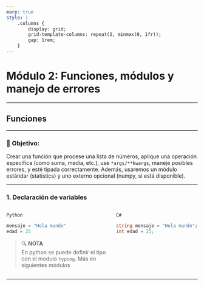 ```yaml
---
marp: true
style: |
    .columns {
        display: grid;
        grid-template-columns: repeat(2, minmax(0, 1fr));
        gap: 1rem;
    }
---
```


# Módulo 2: Funciones, módulos y manejo de errores

---

## Funciones

---

### 🧠 Objetivo:

Crear una función que procese una lista de números, aplique una operación específica (como suma, media, etc.), use `*args/**kwargs`, maneje posibles errores, y esté tipada correctamente. Además, usaremos un módulo estándar (statistics) y uno externo opcional (numpy, si está disponible).


---

### 1. Declaración de variables
<div class="columns">
<div>

`Python`
```python
mensaje = "Hola mundo"
edad = 25
```

> 🔍 **NOTA**  
> En python se puede definir el tipo con el modulo `typing`. Más en siguientes módulos

</div>

<div>

`C#`
```csharp
string mensaje = "Hola mundo";
int edad = 25;
```
</div>
</div>



---